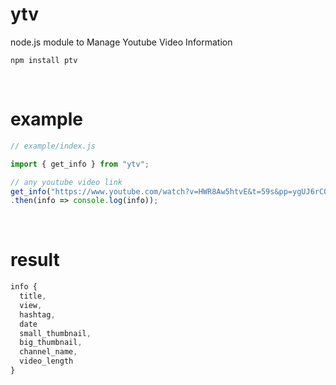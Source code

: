 # ytv
node.js module to Manage Youtube Video Information  

    npm install ptv

<br>

# example
```javascript
// example/index.js

import { get_info } from "ytv";

// any youtube video link
get_info("https://www.youtube.com/watch?v=HWR8Aw5htvE&t=59s&pp=ygUJ6rCQ7Iqk7Yq4")
.then(info => console.log(info));
```

<br>

# result
```javascript
info {
  title, 
  view,
  hashtag,
  date
  small_thumbnail,
  big_thumbnail,
  channel_name,
  video_length
}
```

<br>

